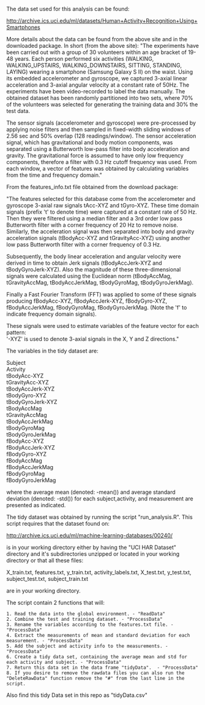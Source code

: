 The data set used for this analysis can be found:

http://archive.ics.uci.edu/ml/datasets/Human+Activity+Recognition+Using+Smartphones 

More details about the data can be found from the above site and in the downloaded package. In short (from the above site):
"The experiments have been carried out with a group of 30 volunteers within an age bracket of 19-48 years. Each person performed six activities (WALKING, WALKING_UPSTAIRS, WALKING_DOWNSTAIRS, SITTING, STANDING, LAYING) wearing a smartphone (Samsung Galaxy S II) on the waist. Using its embedded accelerometer and gyroscope, we captured 3-axial linear acceleration and 3-axial angular velocity at a constant rate of 50Hz. The experiments have been video-recorded to label the data manually. The obtained dataset has been randomly partitioned into two sets, where 70% of the volunteers was selected for generating the training data and 30% the test data. 

The sensor signals (accelerometer and gyroscope) were pre-processed by applying noise filters and then sampled in fixed-width sliding windows of 2.56 sec and 50% overlap (128 readings/window). The sensor acceleration signal, which has gravitational and body motion components, was separated using a Butterworth low-pass filter into body acceleration and gravity. The gravitational force is assumed to have only low frequency components, therefore a filter with 0.3 Hz cutoff frequency was used. From each window, a vector of features was obtained by calculating variables from the time and frequency domain."

From the features_info.txt file obtained from the download package:

"The features selected for this database come from the accelerometer and gyroscope 3-axial raw signals tAcc-XYZ and tGyro-XYZ. These time domain signals (prefix 't' to denote time) were captured at a constant rate of 50 Hz. Then they were filtered using a median filter and a 3rd order low pass Butterworth filter with a corner frequency of 20 Hz to remove noise. Similarly, the acceleration signal was then separated into body and gravity acceleration signals (tBodyAcc-XYZ and tGravityAcc-XYZ) using another low pass Butterworth filter with a corner frequency of 0.3 Hz. 

Subsequently, the body linear acceleration and angular velocity were derived in time to obtain Jerk signals (tBodyAccJerk-XYZ and tBodyGyroJerk-XYZ). Also the magnitude of these three-dimensional signals were calculated using the Euclidean norm (tBodyAccMag, tGravityAccMag, tBodyAccJerkMag, tBodyGyroMag, tBodyGyroJerkMag). 

Finally a Fast Fourier Transform (FFT) was applied to some of these signals producing fBodyAcc-XYZ, fBodyAccJerk-XYZ, fBodyGyro-XYZ, fBodyAccJerkMag, fBodyGyroMag, fBodyGyroJerkMag. (Note the 'f' to indicate frequency domain signals). 

These signals were used to estimate variables of the feature vector for each pattern:  
'-XYZ' is used to denote 3-axial signals in the X, Y and Z directions."

The variables in the tidy dataset are:

Subject  
Activity  
tBodyAcc-XYZ  
tGravityAcc-XYZ  
tBodyAccJerk-XYZ  
tBodyGyro-XYZ  
tBodyGyroJerk-XYZ  
tBodyAccMag  
tGravityAccMag  
tBodyAccJerkMag  
tBodyGyroMag  
tBodyGyroJerkMag  
fBodyAcc-XYZ  
fBodyAccJerk-XYZ  
fBodyGyro-XYZ  
fBodyAccMag  
fBodyAccJerkMag  
fBodyGyroMag  
fBodyGyroJerkMag  

where the average mean (denoted: -mean()) and average standard deviation (denoted: -std()) for each subject,activity, and measurement are presented as indicated.

The tidy dataset was obtained by running the script "run_analysis.R". This script requires that the dataset found on:

http://archive.ics.uci.edu/ml/machine-learning-databases/00240/
 

is in your working directory either by having the "UCI HAR Dataset" directory and it's subdirectories unzipped or located in your working directory or that all these files:

X_train.txt, features.txt, y_train.txt, activity_labels.txt, X_test.txt, y_test.txt, subject_test.txt, subject_train.txt

are in your working directory.

The script contain 2 functions that will:

	1. Read the data into the global environment. - "ReadData"
	2. Combine the test and training dataset. - "ProcessData"
	3. Rename the variables according to the features.txt file. - "ProcessData"
	4. Extract the measurements of mean and standard deviation for each measurement. - "ProcessData"
	5. Add the subject and activity info to the measurements. - "ProcessData"
	6. Create a tidy data set, containing the average mean and std for each activity and subject. - "ProcessData"
	7. Return this data set in the data frame "tidyData".  - "ProcessData"
	8. If you desire to remove the rawdata files you can also run the "DeleteRawData" function remove the "#" from the last line in the script.

Also find this tidy Data set in this repo as "tidyData.csv"
